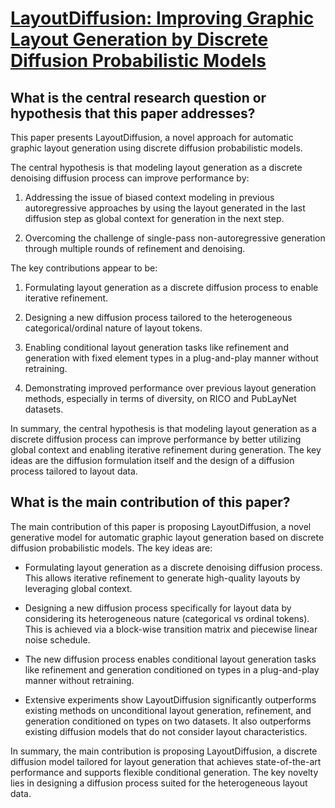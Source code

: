 # [LayoutDiffusion: Improving Graphic Layout Generation by Discrete   Diffusion Probabilistic Models](https://arxiv.org/abs/2303.11589)

## What is the central research question or hypothesis that this paper addresses?

 This paper presents LayoutDiffusion, a novel approach for automatic graphic layout generation using discrete diffusion probabilistic models. 

The central hypothesis is that modeling layout generation as a discrete denoising diffusion process can improve performance by:

1) Addressing the issue of biased context modeling in previous autoregressive approaches by using the layout generated in the last diffusion step as global context for generation in the next step. 

2) Overcoming the challenge of single-pass non-autoregressive generation through multiple rounds of refinement and denoising.

The key contributions appear to be:

1) Formulating layout generation as a discrete diffusion process to enable iterative refinement. 

2) Designing a new diffusion process tailored to the heterogeneous categorical/ordinal nature of layout tokens.

3) Enabling conditional layout generation tasks like refinement and generation with fixed element types in a plug-and-play manner without retraining.

4) Demonstrating improved performance over previous layout generation methods, especially in terms of diversity, on RICO and PubLayNet datasets.

In summary, the central hypothesis is that modeling layout generation as a discrete diffusion process can improve performance by better utilizing global context and enabling iterative refinement during generation. The key ideas are the diffusion formulation itself and the design of a diffusion process tailored to layout data.


## What is the main contribution of this paper?

 The main contribution of this paper is proposing LayoutDiffusion, a novel generative model for automatic graphic layout generation based on discrete diffusion probabilistic models. The key ideas are:

- Formulating layout generation as a discrete denoising diffusion process. This allows iterative refinement to generate high-quality layouts by leveraging global context.

- Designing a new diffusion process specifically for layout data by considering its heterogeneous nature (categorical vs ordinal tokens). This is achieved via a block-wise transition matrix and piecewise linear noise schedule.

- The new diffusion process enables conditional layout generation tasks like refinement and generation conditioned on types in a plug-and-play manner without retraining.

- Extensive experiments show LayoutDiffusion significantly outperforms existing methods on unconditional layout generation, refinement, and generation conditioned on types on two datasets. It also outperforms existing diffusion models that do not consider layout characteristics.

In summary, the main contribution is proposing LayoutDiffusion, a discrete diffusion model tailored for layout generation that achieves state-of-the-art performance and supports flexible conditional generation. The key novelty lies in designing a diffusion process suited for the heterogeneous layout data.
